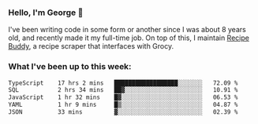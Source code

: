 ### Hello, I'm George 👋

I've been writing code in some form or another since I was about 8 years old, and recently made it my full-time job. On top of this, I maintain [Recipe Buddy](https://github.com/georgegebbett/recipe-buddy), a recipe scraper that interfaces with Grocy.  

<!--
**georgegebbett/georgegebbett** is a ✨ _special_ ✨ repository because its `README.md` (this file) appears on your GitHub profile.

Here are some ideas to get you started:

- 🔭 I’m currently working on ...
- 🌱 I’m currently learning ...
- 👯 I’m looking to collaborate on ...
- 🤔 I’m looking for help with ...
- 💬 Ask me about ...
- 📫 How to reach me: ...
- 😄 Pronouns: ...
- ⚡ Fun fact: ...
-->

### What I've been up to this week:
<!--START_SECTION:waka-->

```txt
TypeScript    17 hrs 2 mins   ██████████████████░░░░░░░   72.09 %
SQL           2 hrs 34 mins   ██▓░░░░░░░░░░░░░░░░░░░░░░   10.91 %
JavaScript    1 hr 32 mins    █▓░░░░░░░░░░░░░░░░░░░░░░░   06.53 %
YAML          1 hr 9 mins     █▒░░░░░░░░░░░░░░░░░░░░░░░   04.87 %
JSON          33 mins         ▓░░░░░░░░░░░░░░░░░░░░░░░░   02.39 %
```

<!--END_SECTION:waka-->
